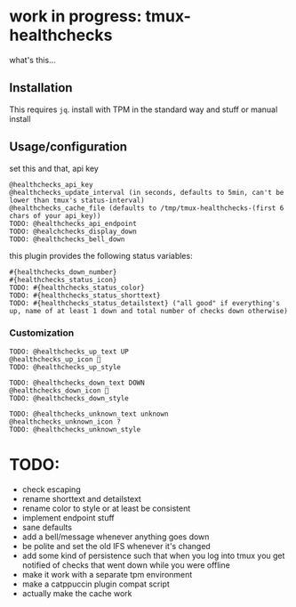 # work in progress: tmux-healthchecks
what's this...
## Installation
This requires `jq`.
install with TPM in the standard way and stuff
or
manual install
## Usage/configuration
set this and that, api key
```
@healthchecks_api_key
@healthchecks_update_interval (in seconds, defaults to 5min, can't be lower than tmux's status-interval)
@healthchecks_cache_file (defaults to /tmp/tmux-healthchecks-(first 6 chars of your api_key))
TODO: @healthchecks_api_endpoint
TODO: @healchchecks_display_down
TODO: @healthchecks_bell_down
```
this plugin provides the following status variables:
```
#{healthchecks_down_number}
#{healthchecks_status_icon}
TODO: #{healthchecks_status_color}
TODO: #{healthchecks_status_shorttext}
TODO: #{healthchecks_status_detailstext} ("all good" if everything's up, name of at least 1 down and total number of checks down otherwise)
```


### Customization
```
TODO: @healthchecks_up_text UP
@healthchecks_up_icon 󰗶
TODO: @healthchecks_up_style

TODO: @healthchecks_down_text DOWN
@healthchecks_down_icon 
TODO: @healthchecks_down_style

TODO: @healthchecks_unknown_text unknown
@healthchecks_unknown_icon ?
TODO: @healthchecks_unknown_style
```

# TODO:
- check escaping
- rename shorttext and detailstext
- rename color to style or at least be consistent
- implement endpoint stuff
- sane defaults
- add a bell/message whenever anything goes down
- be polite and set the old IFS whenever it's changed
- add some kind of persistence such that when you log into tmux you get notified of checks that went down while you were offline
- make it work with a separate tpm environment
- make a catppuccin plugin compat script
- actually make the cache work

